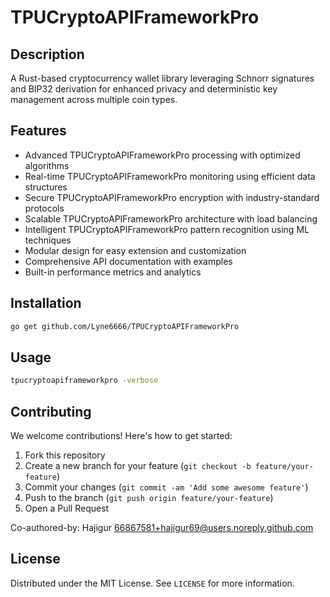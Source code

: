 # TPUCryptoAPIFrameworkPro

## Description

A Rust-based cryptocurrency wallet library leveraging Schnorr signatures and BIP32 derivation for enhanced privacy and deterministic key management across multiple coin types.

## Features

- Advanced TPUCryptoAPIFrameworkPro processing with optimized algorithms
- Real-time TPUCryptoAPIFrameworkPro monitoring using efficient data structures
- Secure TPUCryptoAPIFrameworkPro encryption with industry-standard protocols
- Scalable TPUCryptoAPIFrameworkPro architecture with load balancing
- Intelligent TPUCryptoAPIFrameworkPro pattern recognition using ML techniques
- Modular design for easy extension and customization
- Comprehensive API documentation with examples
- Built-in performance metrics and analytics
## Installation

```bash
go get github.com/Lyne6666/TPUCryptoAPIFrameworkPro
```

## Usage

```bash
tpucryptoapiframeworkpro -verbose
```

## Contributing

We welcome contributions! Here's how to get started:

1. Fork this repository
2. Create a new branch for your feature (`git checkout -b feature/your-feature`)
3. Commit your changes (`git commit -am 'Add some awesome feature'`)
4. Push to the branch (`git push origin feature/your-feature`)
5. Open a Pull Request

Co-authored-by: Hajigur <66867581+hajigur69@users.noreply.github.com>

## License

Distributed under the MIT License. See `LICENSE` for more information.
